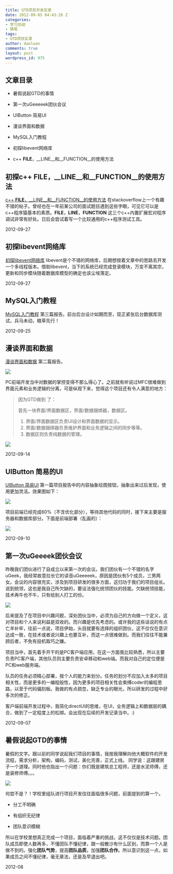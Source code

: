 ```yaml
---
title: GTD项目开发实录
date: 2012-09-05 04:43:26 Z
categories:
- 学习总结
- 随笔
tags:
- GTD项目实录
author: daoluan
comments: true
layout: post
wordpress_id: 975
---
```


## 文章目录






  * 暑假说起GTD的事情


  * 第一次uGeeeeek团伙会议


  * UIButton 简易UI


  * 漫谈界面和数据


  * MySQL入门教程


  * 初探libevent网络库


  * c++ __FILE__，__LINE__和__FUNCTION__的使用方法




<!-- more -->





## 初探c++ __FILE__，__LINE__和__FUNCTION__的使用方法


[c++ __FILE__，__LINE__和__FUNCTION__的使用方法](http://daoluan.net/blog/archives/1095) 在stackoverflow上一个有趣不错的帖子。曾经也在一年前某公司的面试题目遇到这些字眼，可见它可以是c++程序猿基本的素质。__FILE__，__LINE__，__FUNCTION__ 这三个c++内置扩展宏对程序调试非常有好处。日后会尝试着写一个比较通用的c++程序测试工具。

2012-09-27




## 初探libevent网络库


[初探libevent网络库](http://daoluan.net/blog/archives/1089) libevent是个不错的网络库，后期想按着文章中的思路去开发一个多线程版本。借助libevent，当下的系统已经完成登录模块，万变不离其宗，更新和同步模块随着数据库模型的确定也该尘埃落定。

2012-09-27




## MySQL入门教程


[MySQL入门教程](http://daoluan.net/blog/?p=1063) 第三篇报告。前台后台设计如期而至，现正紧张后台数据库测试，兵马未动，粮草先行！

2012-09-25




## 漫谈界面和数据


[漫谈界面和数据](http://daoluan.net/blog/archives/1029) 第二篇报告。

![](http://daoluan.net/images/blog/2012/09/UI_data_combine.png)

PC前端开发当中对数据的掌控变得不那么得心了。之前就有听说过MFC很难做到界面元素和业务逻辑的分离，可是纵观下来，觉得这个项目还有令人满意的地方：


<blockquote><p>因为GTD做到 了：</p>
<p>首先一块界面/界面数据区，界面/数据捆绑器，数据区。</p>
<ol>
<li>界面/界面数据区负责UI设计和界面数据的显示。</li>
<li>界面/数据捆绑器负责维护界面和业务逻辑之间的同步等等。</li>
<li>数据区则负责纯数据的管理。</li>
</ol>
</blockquote>




[![](http://daoluan.net/images/blog/2012/09/UI_data_detach.png)](http://daoluan.net/blog/archives/975/ui_data_detach)




2012-09-14




## UIButton 简易的UI


[UIButton 简易UI](http://daoluan.net/blog/archives/1006) 第一篇项目报告中的内容抽象绘图按钮，抽象出来过后发现，使用更加灵活。效果图如下：

[![](http://daoluan.net/images/blog/2012/09/UIButtonApp.jpg)](http://daoluan.net/blog/archives/1006/uibuttonapp)

项目前端已经完成60%（不含优化部分），等待其他代码的同时，接下来主要是服务器和数据库部分。下面是前端部署（乱画的）：

[![](http://daoluan.net/images/blog/2012/09/gtd_client.png)](http://daoluan.net/blog/archives/975/gtd_client)

2012-09-10







## 第一次uGeeeek团伙会议


昨晚我们团伙进行了自成立以来第一次的会议。我们团伙有一个不错的名字uGeek，我经常故意拉长它的读音uGeeeeek，原因是团伙有5个成员，三男两女。会议的内容很充实，涉及到项目研发的很多方面，这归功于我们的项目组长。说到统领，这也是我自己所欠缺的，要设法强化统领团伙的技能。欠缺统领技能，技术再牛也不牛，只有给别人打工的份。


[![](http://daoluan.net/images/blog/2012/09/leader.jpg)](http://daoluan.net/blog/archives/975/leader)


后来提及了在项目中兴趣问题，深处团伙当中，必须为自己的方向做一个定义，这对项目和个人来说利益是双收的。而兴趣是优先考虑的。或许我的这些话说的有点亡羊补牢，往前一点说，项目伊始，头目就要有选择的组织团伙，这不仅仅在意识达成一致，在技术或者说兴趣上也要互补，而这一点很难做到。而我们往往不能兼顾后者，不免有投机取巧之嫌。

项目当中，首先着手开干的是PC客户端应用，在这一方面我比较熟悉，所以主要负责PC客户端，其他队员则主要负责安卓移动和web端。而我对自己的定位便是PC和web服务端。

队员的任务必须精心部署，按个人的能力来划分。任务的划分不应加入太多的项目相关性，而是更多的一编程般性，因为更多的项目相关性会束缚coder的编程思路，以至于代码偏刻板。我做的有点疏忽，缺乏专业的眼光，所以研发的过程中好多次的修正。

客户端前端开发过程中，我简化directUI的思维，在UI，业务逻辑上和数据层的耦合，做到了一定程度上的松绑。会出现在后续的开发记录当中。:)

2012-09-07



## 暑假说起GTD的事情





暑假的文字。跟以前的同学说起我们项目的事情，我按我理解向他大概软件的开发流程，需求分析，架构，编码，测试，美化完善，正式上线。 同学说：这跟建房子一个道理。同时他也指出一个问题：你们既是建筑总工程师，还是水泥师傅，还是装修师傅。。。


[![](http://daoluan.net/images/blog/2012/09/birds-nest-.jpg)](http://daoluan.net/blog/archives/975/birds-nest)







何尝不是？！学校里组队进行项目开发往往面临很多问题，前面提到的算一个。




  * 分工不明确


  * 有组织无纪律


  * 团队意识模糊


所以在学校里想真正完成一个项目，面临着严重的挑战，这不仅仅是技术问题。团队成员即使人数再多，不懂团队不懂纪律，跟一般散沙有什么区别，而靠一个人是做不到的。强化**团队气势**，提高**团队品质**，加强**团队合作**。所以意识到这一点，如果成员之间不懂纪律，毫无章法，还是及早退出吧。

2012-08


